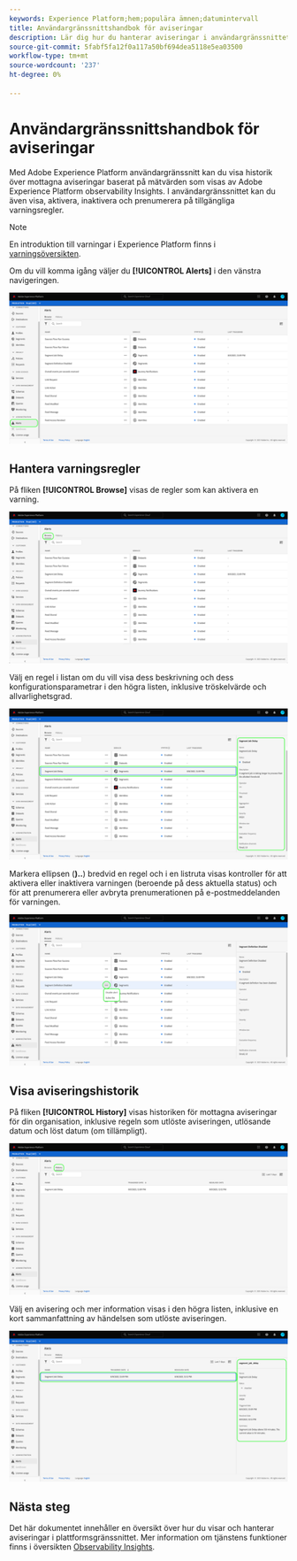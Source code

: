 ```yaml
---
keywords: Experience Platform;hem;populära ämnen;datumintervall
title: Användargränssnittshandbok för aviseringar
description: Lär dig hur du hanterar aviseringar i användargränssnittet i Experience Platform.
source-git-commit: 5fabf5fa12f0a117a50bf694dea5118e5ea03500
workflow-type: tm+mt
source-wordcount: '237'
ht-degree: 0%

---
```



# Användargränssnittshandbok för aviseringar

Med Adobe Experience Platform användargränssnitt kan du visa historik över mottagna aviseringar baserat på mätvärden som visas av Adobe Experience Platform observability Insights. I användargränssnittet kan du även visa, aktivera, inaktivera och prenumerera på tillgängliga varningsregler.

>[!NOTE]
>
>En introduktion till varningar i Experience Platform finns i [varningsöversikten](./overview.md).

Om du vill komma igång väljer du **[!UICONTROL Alerts]** i den vänstra navigeringen.

![](../images/alerts/ui/workspace.png)

## Hantera varningsregler

På fliken **[!UICONTROL Browse]** visas de regler som kan aktivera en varning.

![](../images/alerts/ui/rules.png)

Välj en regel i listan om du vill visa dess beskrivning och dess konfigurationsparametrar i den högra listen, inklusive tröskelvärde och allvarlighetsgrad.

![](../images/alerts/ui/rule-details.png)

Markera ellipsen (**)..**) bredvid en regel och i en listruta visas kontroller för att aktivera eller inaktivera varningen (beroende på dess aktuella status) och för att prenumerera eller avbryta prenumerationen på e-postmeddelanden för varningen.

![](../images/alerts/ui/disable-subscribe.png)

## Visa aviseringshistorik

På fliken **[!UICONTROL History]** visas historiken för mottagna aviseringar för din organisation, inklusive regeln som utlöste aviseringen, utlösande datum och löst datum (om tillämpligt).

![](../images/alerts/ui/history.png)

Välj en avisering och mer information visas i den högra listen, inklusive en kort sammanfattning av händelsen som utlöste aviseringen.

![](../images/alerts/ui/history-details.png)

## Nästa steg

Det här dokumentet innehåller en översikt över hur du visar och hanterar aviseringar i plattformsgränssnittet. Mer information om tjänstens funktioner finns i översikten [Observability Insights](../home.md).
